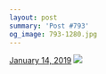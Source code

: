 ```yaml
---
layout: post
summary: 'Post #793'
og_image: 793-1280.jpg
---
```


<p>
  <time>
    <a href="/793">January 14, 2019</a>
  </time>
  <a href="/793">
    <img src="{{ site.assets_url }}/793-640.jpg" srcset="{{ site.assets_url }}/793-320.jpg 320w, {{ site.assets_url }}/793-640.jpg 640w, {{ site.assets_url }}/793-960.jpg 960w, {{ site.assets_url }}/793-1280.jpg 1280w" sizes="(min-width: 700px) 50vw, calc(100vw - 2rem)" />
  </a>
</p>
